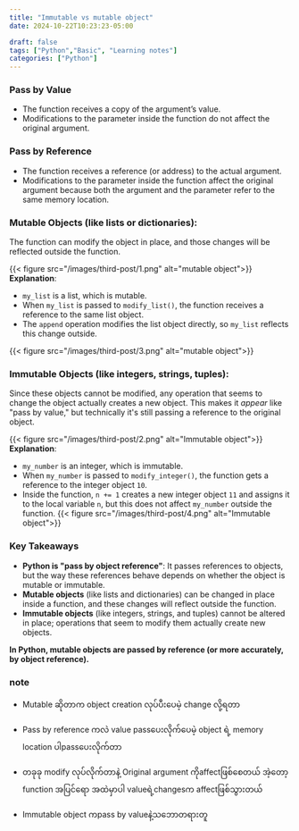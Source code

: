 ```yaml
---
title: "Immutable vs mutable object"
date: 2024-10-22T10:23:23-05:00

draft: false
tags: ["Python","Basic", "Learning notes"]
categories: ["Python"]
---
```

### Pass by Value
- The function receives a copy of the argument’s value.
- Modifications to the parameter inside the function do not affect the original argument.
### Pass by Reference
- The function receives a reference (or address) to the actual argument.
- Modifications to the parameter inside the function affect the original argument because both the argument and the parameter refer to the same memory location.
### Mutable Objects (like lists or dictionaries):
 The function can modify the object in place, and those changes will be reflected outside the function.

 {{< figure src="/images/third-post/1.png" alt="mutable object">}}
 **Explanation**:

- `my_list` is a list, which is mutable.
- When `my_list` is passed to `modify_list()`, the function receives a reference to the same list object.
- The `append` operation modifies the list object directly, so `my_list` reflects this change outside.

 {{< figure src="/images/third-post/3.png" alt="mutable object">}}

### Immutable Objects (like integers, strings, tuples):
 Since these objects cannot be modified, any operation that seems to change the object actually creates a new object. This makes it *appear* like "pass by value," but technically it's still passing a reference to the original object.

{{< figure src="/images/third-post/2.png" alt="Immutable object">}}
**Explanation**:

- `my_number` is an integer, which is immutable.
- When `my_number` is passed to `modify_integer()`, the function gets a reference to the integer object `10`.
- Inside the function, `n += 1` creates a new integer object `11` and assigns it to the local variable `n`, but this does not affect `my_number` outside the function.
 {{< figure src="/images/third-post/4.png" alt="Immutable object">}}

### Key Takeaways

- **Python is "pass by object reference"**: It passes references to objects, but the way these references behave depends on whether the object is mutable or immutable.
- **Mutable objects** (like lists and dictionaries) can be changed in place inside a function, and these changes will reflect outside the function.
- **Immutable objects** (like integers, strings, and tuples) cannot be altered in place; operations that seem to modify them actually create new objects.

**In Python, mutable objects are passed by reference (or more accurately, by object reference).**

### note
- Mutable ဆိုတာက object creation လုပ်ပီးပေမဲ့ change လို့ရတာ
- Pass by reference ကလဲ value passပေးလိုက်ပေမဲ့ object ရဲ့ memory location ပါpassပေးလိုက်တာ
- တခုခု modify လုပ်လိုက်တာနဲ့ Original argument ကိုaffectဖြစ်စေတယ်
အဲ့တော့ function အပြင်ရော အထဲမှာပါ valueရဲ့changesက affectဖြစ်သွားတယ်

- Immutable object ကpass by valueနဲ့သဘောတရားတူ